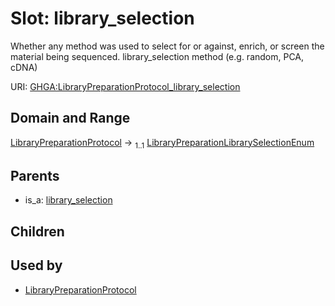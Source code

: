 
# Slot: library_selection


Whether any method was used to select for or against, enrich, or screen the material being sequenced. library_selection method (e.g. random, PCA, cDNA)

URI: [GHGA:LibraryPreparationProtocol_library_selection](https://w3id.org/GHGA/LibraryPreparationProtocol_library_selection)


## Domain and Range

[LibraryPreparationProtocol](LibraryPreparationProtocol.md) &#8594;  <sub>1..1</sub> [LibraryPreparationLibrarySelectionEnum](LibraryPreparationLibrarySelectionEnum.md)

## Parents

 *  is_a: [library_selection](library_selection.md)

## Children


## Used by

 * [LibraryPreparationProtocol](LibraryPreparationProtocol.md)
